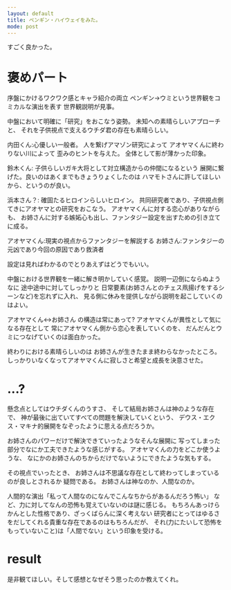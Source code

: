 ```yaml
---
layout: default
title: ペンギン・ハイウェイをみた。 
mode: post
---
```

<!--readmore-->
すごく良かった。

# 褒めパート

序盤にかけるワクワク感とキャラ紹介の両立
ペンギン→ウミという世界観をコミカルな演出を表す
世界観説明が見事。

中盤において明確に「研究」をおこなう姿勢。
未知への素晴らしいアプローチと、
それを子供視点で支えるウチダ君の存在も素晴らしい。

内田くん:心優しい一般者。
人を繋げアマゾン研究によって
アオヤマくんに終わりない川によって
歪みのヒントを与えた。
全体として影が薄かった印象。

鈴木くん: 子供らしいガキ大将として対立構造からの仲間になるという
展開に繋げた。良いのはあくまでもきょうりょくしたのは
ハマモトさんに許してほしいから、というのが良い。

浜本さん？:
確固たるヒロインらしいヒロイン。
共同研究者であり、子供視点側てきにアオヤマとの研究をおこなう。
アオヤマくんに対する恋心がありながらも、
お姉さんに対する嫉妬心も出し、ファンタジー設定を出すための引き立てに成る。

アオヤマくん:現実の視点からファンタジーを解説する
お姉さん:ファンタジーの元凶であり今回の原因であり救済者

設定は見ればわかるのでとりあえずはどうでもいい。

中盤における世界観を一緒に解き明かしていく感覚。
説明一辺倒にならぬようなに
途中途中に対してしっかりと
日常要素(お姉さんとのチェス凧揚げをするシーンなど)を忘れずに入れ、
見る側に休みを提供しながら説明を起こしていくのはよい。

アオヤマくん<->お姉さん の構造は常にあって?
アオヤマくんが異性として気になる存在として
常にアオヤマくん側から恋心を表していくのを、
だんだんとウミにつなげていくのは面白かった。

終わりにおける素晴らしいのは
お姉さんが生きたまま終わらなかったところ。
しっかりいなくなってアオヤマくんに寂しさと希望と成長を決意させた。

# ...?

懸念点としてはウチダくんのうすさ、
そして結局お姉さんは神のような存在で、
神が最後に出ていてすべての問題を解決していくという、
デウス・エクス・マキナ的展開をなぞったように思える点だろうか。

お姉さんのパワーだけで解決できていったようなそんな展開に
写ってしまった部分でなにか工夫できたような感じがする。
アオヤマくんの力をどこか使うような、
なにかのお姉さんのちからだけでないようにできたような気もする。

その視点でいったとき、
お姉さんは不思議な存在として終わってしまっているのが良しとされるか
疑問である。
お姉さんは神なのか、人間なのか。

人間的な演出「私って人間なのになんでこんなちからがあるんだろう怖い」
など、力に対してなんの恐怖も覚えていないのは謎に感じる。
もちろんあっけらかんとした性格であり、ざっくばらんに深く考えない
研究者にとってはゆるさをだしてくれる貴重な存在であるのはもちろんだが、
それ(力にたいして恐怖をもっていないこと)は「人間でない」という印象を受ける。

# result

是非観てほしい。そして感想となぜそう思ったのか教えてくれ。
